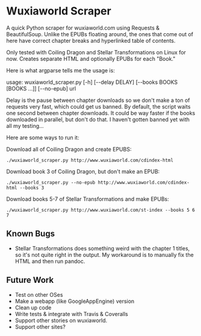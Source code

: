 Wuxiaworld Scraper
==================

A quick Python scraper for wuxiaworld.com using Requests & BeautifulSoup.
Unlike the EPUBs floating around, the ones that come out of here have correct
chapter breaks and hyperlinked table of contents.

Only tested with Coiling Dragon and Stellar Transformations on Linux for now.
Creates separate HTML and optionally EPUBs for each "Book."

Here is what argparse tells me the usage is:

  usage: wuxiaworld_scraper.py [-h] [--delay DELAY] [--books BOOKS [BOOKS ...]]
                               [--no-epub]  url

Delay is the pause between chapter downloads so we don't make a ton of requests
very fast, which could get us banned. By default, the script waits one second
between chapter downloads. It could be way faster if the books downloaded in
parallel, but don't do that. I haven't gotten banned yet with all my testing...

Here are some ways to run it:

Download all of Coiling Dragon and create EPUBS:

`./wuxiaworld_scraper.py http://www.wuxiaworld.com/cdindex-html`

Download book 3 of Coiling Dragon, but don't make an EPUB:

`./wuxiaworld_scraper.py --no-epub http://www.wuxiaworld.com/cdindex-html --books 3`

Download books 5-7 of Stellar Transformations and make EPUBs:

`./wuxiaworld_scraper.py http://www.wuxiaworld.com/st-index --books 5 6 7`


Known Bugs
----------
* Stellar Transformations does something weird with the chapter 1 titles, so
it's not quite right in the output.  My workaround is to manually fix the HTML
and then run pandoc.

Future Work
-----------
* Test on other OSes
* Make a webapp (like GoogleAppEngine) version
* Clean up code
* Write tests & integrate with Travis & Coveralls
* Support other stories on wuxiaworld.
* Support other sites?

